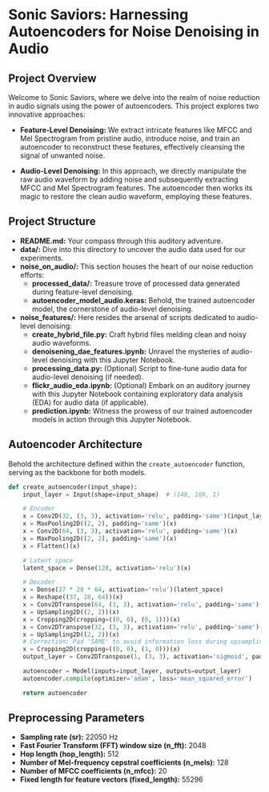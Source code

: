 # Sonic Saviors: Harnessing Autoencoders for Noise Denoising in Audio

## Project Overview

Welcome to Sonic Saviors, where we delve into the realm of noise reduction in audio signals using the power of autoencoders. This project explores two innovative approaches:

- **Feature-Level Denoising:** We extract intricate features like MFCC and Mel Spectrogram from pristine audio, introduce noise, and train an autoencoder to reconstruct these features, effectively cleansing the signal of unwanted noise.

- **Audio-Level Denoising:** In this approach, we directly manipulate the raw audio waveform by adding noise and subsequently extracting MFCC and Mel Spectrogram features. The autoencoder then works its magic to restore the clean audio waveform, employing these features.

## Project Structure

- **README.md:** Your compass through this auditory adventure.
- **data/:** Dive into this directory to uncover the audio data used for our experiments.
- **noise_on_audio/:** This section houses the heart of our noise reduction efforts:
  - **processed_data/:** Treasure trove of processed data generated during feature-level denoising.
  - **autoencoder_model_audio.keras:** Behold, the trained autoencoder model, the cornerstone of audio-level denoising.
- **noise_features/:** Here resides the arsenal of scripts dedicated to audio-level denoising:
  - **create_hybrid_file.py:** Craft hybrid files melding clean and noisy audio waveforms.
  - **denoisening_dae_features.ipynb:** Unravel the mysteries of audio-level denoising with this Jupyter Notebook.
  - **processing_data.py:** (Optional) Script to fine-tune audio data for audio-level denoising (if needed).
  - **flickr_audio_eda.ipynb:** (Optional) Embark on an auditory journey with this Jupyter Notebook containing exploratory data analysis (EDA) for audio data (if applicable).
  - **prediction.ipynb:** Witness the prowess of our trained autoencoder models in action through this Jupyter Notebook.

## Autoencoder Architecture

Behold the architecture defined within the `create_autoencoder` function, serving as the backbone for both models.

```python
def create_autoencoder(input_shape):
    input_layer = Input(shape=input_shape)  # (148, 109, 1)

    # Encoder
    x = Conv2D(32, (3, 3), activation='relu', padding='same')(input_layer)
    x = MaxPooling2D((2, 2), padding='same')(x)
    x = Conv2D(64, (3, 3), activation='relu', padding='same')(x)
    x = MaxPooling2D((2, 2), padding='same')(x)
    x = Flatten()(x)

    # Latent space
    latent_space = Dense(128, activation='relu')(x)

    # Decoder
    x = Dense(37 * 28 * 64, activation='relu')(latent_space)
    x = Reshape((37, 28, 64))(x)
    x = Conv2DTranspose(64, (3, 3), activation='relu', padding='same')(x)
    x = UpSampling2D((2, 2))(x)
    x = Cropping2D(cropping=((0, 0), (0, 1)))(x)
    x = Conv2DTranspose(32, (3, 3), activation='relu', padding='same')(x)
    x = UpSampling2D((2, 2))(x)
    # Correction: Pad 'SAME' to avoid information loss during upsampling
    x = Cropping2D(cropping=((0, 0), (1, 0)))(x)
    output_layer = Conv2DTranspose(1, (3, 3), activation='sigmoid', padding='same')(x)

    autoencoder = Model(inputs=input_layer, outputs=output_layer)
    autoencoder.compile(optimizer='adam', loss='mean_squared_error')

    return autoencoder

```
## Preprocessing Parameters

- **Sampling rate (sr):** 22050 Hz
- **Fast Fourier Transform (FFT) window size (n_fft):** 2048
- **Hop length (hop_length):** 512
- **Number of Mel-frequency cepstral coefficients (n_mels):** 128
- **Number of MFCC coefficients (n_mfcc):** 20
- **Fixed length for feature vectors (fixed_length):** 55296
